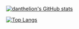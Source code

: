 [![danthelion's GitHub stats](https://github-readme-stats.vercel.app/api?username=danthelion&theme=radical)](https://github.com/anuraghazra/github-readme-stats)

[![Top Langs](https://github-readme-stats.vercel.app/api/top-langs/?username=danthelion&theme=radical&hide=jupyter_notebook)](https://github.com/anuraghazra/github-readme-stats)
